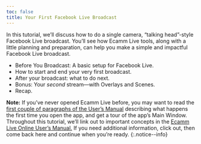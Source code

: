 ```yaml
---
toc: false
title: Your First Facebook Live Broadcast
---
```


In this tutorial, we’ll discuss how to do a single camera, “talking head”-style Facebook Live broadcast. You’ll see how Ecamm Live tools, along with a little planning and preparation, can help you make a simple and impactful Facebook Live broadcast.

* Before You Broadcast: A basic setup for Facebook Live.
* How to start and end your very first broadcast.
* After your broadcast: what to do next.
* Bonus: Your *second* stream—with Overlays and Scenes.
* Recap.

**Note:** If you’ve never opened Ecamm Live before, you may want to read the [first couple of paragraphs of the User’s Manual](../../ecamm-live-manual/001-welcome) describing what happens the first time you open the app, and get a tour of the app’s Main Window. Throughout this tutorial, we’ll link out to important concepts in the [Ecamm Live Online User’s Manual.](../ecamm-live-manual/001-welcome) If you need additional information, click out, then come back here and continue when you’re ready.
{:.notice--info}
